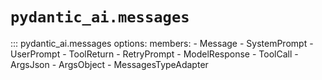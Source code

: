 # `pydantic_ai.messages`

::: pydantic_ai.messages
    options:
      members:
        - Message
        - SystemPrompt
        - UserPrompt
        - ToolReturn
        - RetryPrompt
        - ModelResponse
        - ToolCall
        - ArgsJson
        - ArgsObject
        - MessagesTypeAdapter
